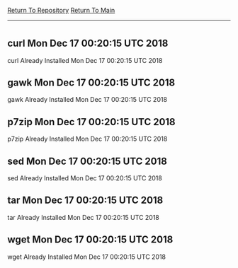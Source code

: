 [Return To Repository](https://github.com/deathbybandaid/piholeparser/)
[Return To Main](https://github.com/deathbybandaid/piholeparser/blob/master/RecentRunLogs/Mainlog.md)
____________________________________
# 
## curl Mon Dec 17 00:20:15 UTC 2018
curl Already Installed Mon Dec 17 00:20:15 UTC 2018
## gawk Mon Dec 17 00:20:15 UTC 2018
gawk Already Installed Mon Dec 17 00:20:15 UTC 2018
## p7zip Mon Dec 17 00:20:15 UTC 2018
p7zip Already Installed Mon Dec 17 00:20:15 UTC 2018
## sed Mon Dec 17 00:20:15 UTC 2018
sed Already Installed Mon Dec 17 00:20:15 UTC 2018
## tar Mon Dec 17 00:20:15 UTC 2018
tar Already Installed Mon Dec 17 00:20:15 UTC 2018
## wget Mon Dec 17 00:20:15 UTC 2018
wget Already Installed Mon Dec 17 00:20:15 UTC 2018
